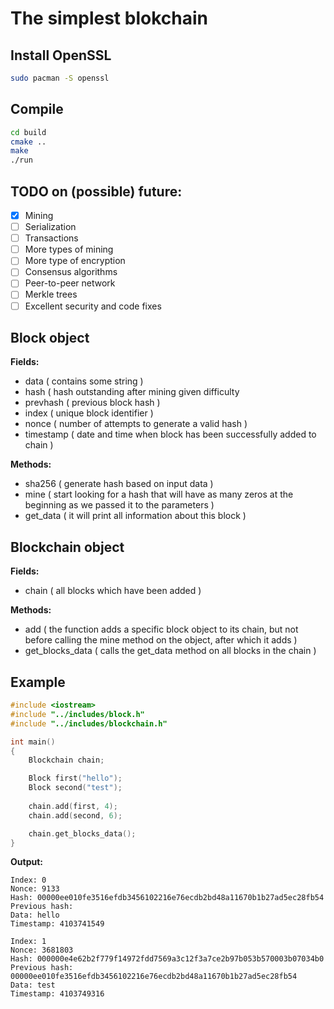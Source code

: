 # The simplest blokchain

## Install OpenSSL
```bash
sudo pacman -S openssl
```
## Compile
```bash
cd build
cmake ..
make
./run
```

## TODO on (possible) future:
- [x] Mining
- [ ] Serialization
- [ ] Transactions
- [ ] More types of mining
- [ ] More type of encryption
- [ ] Consensus algorithms
- [ ] Peer-to-peer network
- [ ] Merkle trees
- [ ] Excellent security and code fixes

## Block object
**Fields:**
- data ( contains some string )
- hash ( hash outstanding after mining given difficulty
- prevhash ( previous block hash )
- index ( unique block identifier )
- nonce ( number of attempts to generate a valid hash )
- timestamp ( date and time when block has been successfully added to chain )

**Methods:**
- sha256 ( generate hash based on input data )
- mine ( start looking for a hash that will have as many zeros at the beginning as we passed it to the parameters )
- get_data ( it will print all information about this block )

## Blockchain object
**Fields:**
- chain ( all blocks which have been added )

**Methods:**
- add ( the function adds a specific block object to its chain, but not before calling the mine method on the object, after which it adds )
- get_blocks_data ( calls the get_data method on all blocks in the chain )

## Example
```cpp
#include <iostream>
#include "../includes/block.h"
#include "../includes/blockchain.h"

int main()
{
    Blockchain chain;

    Block first("hello");
    Block second("test");
    
    chain.add(first, 4);
    chain.add(second, 6);

    chain.get_blocks_data();
}
```
**Output:**
```
Index: 0
Nonce: 9133
Hash: 00000ee010fe3516efdb3456102216e76ecdb2bd48a11670b1b27ad5ec28fb54
Previous hash: 
Data: hello
Timestamp: 4103741549

Index: 1
Nonce: 3681803
Hash: 000000e4e62b2f779f14972fdd7569a3c12f3a7ce2b97b053b570003b07034b0
Previous hash: 00000ee010fe3516efdb3456102216e76ecdb2bd48a11670b1b27ad5ec28fb54
Data: test
Timestamp: 4103749316
```

